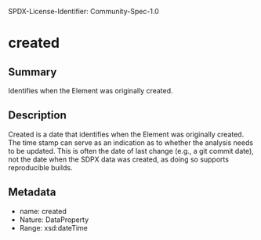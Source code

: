 SPDX-License-Identifier: Community-Spec-1.0

# created

## Summary

Identifies when the Element was originally created.

## Description

Created is a date that identifies when the Element was originally created.
The time stamp can serve as an indication as to whether the analysis needs to be updated. This is often the date of last change (e.g., a git commit date), not the date when the SDPX data was created, as doing so supports reproducible builds.

## Metadata

- name: created
- Nature: DataProperty
- Range: xsd:dateTime

